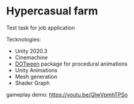 # Hypercasual farm
Test task for job application

Tecknologies:
- Unity 2020.3
- Cinemachine
- [DOTween](http://dotween.demigiant.com/) package for procedural animations
- Unity Animations
- Mesh generation
- Shader Graph

gameplay demo: https://youtu.be/QIwVpmhTPSo
